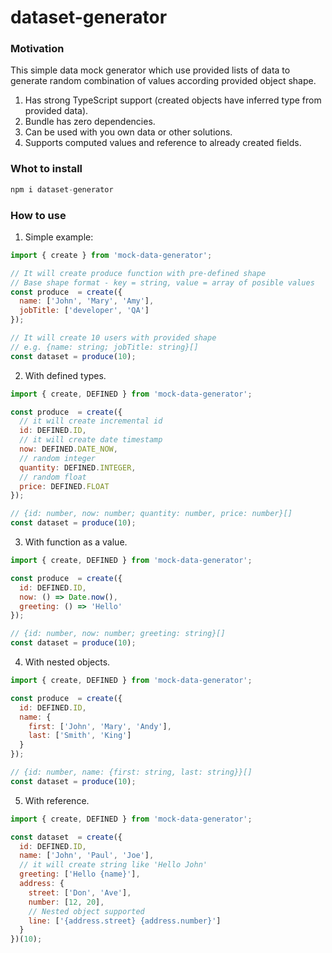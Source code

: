 # dataset-generator

### Motivation

This simple data mock generator which use provided lists of data to generate random combination of values
according provided object shape.

1) Has strong TypeScript support (created objects have inferred type from provided data).
2) Bundle has zero dependencies.
3) Can be used with you own data or other solutions.
4) Supports computed values and reference to already created fields.

### Whot to install
```js
npm i dataset-generator
```

### How to use

1) Simple example:
```js
import { create } from 'mock-data-generator';

// It will create produce function with pre-defined shape
// Base shape format - key = string, value = array of posible values
const produce  = create({
  name: ['John', 'Mary', 'Amy'],
  jobTitle: ['developer', 'QA']
});

// It will create 10 users with provided shape
// e.g. {name: string; jobTitle: string}[]
const dataset = produce(10);

```

2) With defined types.
```js
import { create, DEFINED } from 'mock-data-generator';

const produce  = create({
  // it will create incremental id
  id: DEFINED.ID,
  // it will create date timestamp 
  now: DEFINED.DATE_NOW,
  // random integer
  quantity: DEFINED.INTEGER,
  // random float 
  price: DEFINED.FLOAT
});

// {id: number, now: number; quantity: number, price: number}[]
const dataset = produce(10);
```

3) With function as a value.
```js
import { create, DEFINED } from 'mock-data-generator';

const produce  = create({
  id: DEFINED.ID,
  now: () => Date.now(),
  greeting: () => 'Hello'
});

// {id: number, now: number; greeting: string}[]
const dataset = produce(10);
```

4) With nested objects.
```js
import { create, DEFINED } from 'mock-data-generator';

const produce  = create({
  id: DEFINED.ID,
  name: {
    first: ['John', 'Mary', 'Andy'],
    last: ['Smith', 'King']
  }
});

// {id: number, name: {first: string, last: string}}[]
const dataset = produce(10);
```
5) With reference.
```js
import { create, DEFINED } from 'mock-data-generator';

const dataset  = create({
  id: DEFINED.ID,
  name: ['John', 'Paul', 'Joe'],
  // it will create string like 'Hello John' 
  greeting: ['Hello {name}'],
  address: {
    street: ['Don', 'Ave'],
    number: [12, 20],
    // Nested object supported
    line: ['{address.street} {address.number}']
  }
})(10);



